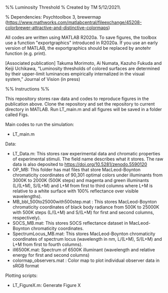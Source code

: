 %% Luminosity Threshold
% Created by TM 5/12/2021\

% Dependencies: Psychtoolbox 3, brewermap (https://www.mathworks.com/matlabcentral/fileexchange/45208-colorbrewer-attractive-and-distinctive-colormaps) 

All codes are written using MATLAB R2020a.
To save figures, the toolbox use a function "exportgraphics" introduced in R2020a.
If you use an early version of MATLAB, the exportgraphics should be replaced by anotehr function (e.g. print).

[Associated publication]
Takuma Morimoto, Ai Numata, Kazuho Fukuda and Keiji Uchikawa, “Luminosity thresholds of colored surfaces are determined by their upper-limit luminances empirically internalized in the visual system,” Journal of Vision (in press)

%% Instructions %%

This repository stores raw data and codes to reproduce figures in the publication above.
Clone the repository and set the repository to current directory in MATLAB.
Run LT_main.m and all figures will be saved in a folder called Figs.

Main codes to run the simulation:
- LT_main.m

Data:
- LT_Data.m: This stores raw experimental data and chromatic properties of experimental stimuli. The field name describes what it stores. The raw data is also deposited to https://doi.org/10.5281/zenodo.5590120
- OP_MB: This folder has mat files that store MacLeod-Boynton chromaticity coordinates of 90,301 optimal colors under illuminants from 3000K to 2000K (500K steps) and magenta and green illuminants (L/(L+M), S/(L+M) and L+M from first to third columns where L+M is relative to a white surface with 100% reflectance over visible wavelengths).
- MB_bbl_500to25000with500step.mat : This stores MacLeod-Boynton chromaticity coordinates of black body radiance from 500K to 25000K with 500K steps (L/(L+M) and S/(L+M) for first and second columns, respectively).
- SOCS_MB.mat: This stores SOCS reflectance dataset in MacLeod-Boynton chromaticity coordinates.
- SpectrumLocus_MB.mat: This stores MacLeod-Boynton chromaticity coordinates of spectrum locus (wavelength in nm, L/(L+M), S/(L+M) and L+M from first to fourth columns).
- ill6500K.mat: Spectrum of 6500K illuminant (wavelength and relative energy for first and second columns)
- colormap_observers.mat : Color map to plot individual observer data in sRGB format

Plotting scripts:
- LT_FigureX.m: Generate Figure X

